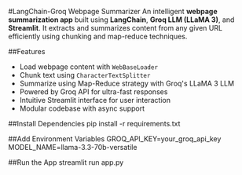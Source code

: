 #LangChain-Groq Webpage Summarizer
An intelligent **webpage summarization app** built using **LangChain**, **Groq LLM (LLaMA 3)**, and **Streamlit**. It extracts and summarizes content from any given URL efficiently using chunking and map-reduce techniques.

##Features
- Load webpage content with `WebBaseLoader`
- Chunk text using `CharacterTextSplitter`
- Summarize using Map-Reduce strategy with Groq's LLaMA 3 LLM
- Powered by Groq API for ultra-fast responses
- Intuitive Streamlit interface for user interaction
- Modular codebase with async support

##Install Dependencies
pip install -r requirements.txt

##Add Environment Variables
GROQ_API_KEY=your_groq_api_key
MODEL_NAME=llama-3.3-70b-versatile

##Run the App
streamlit run app.py